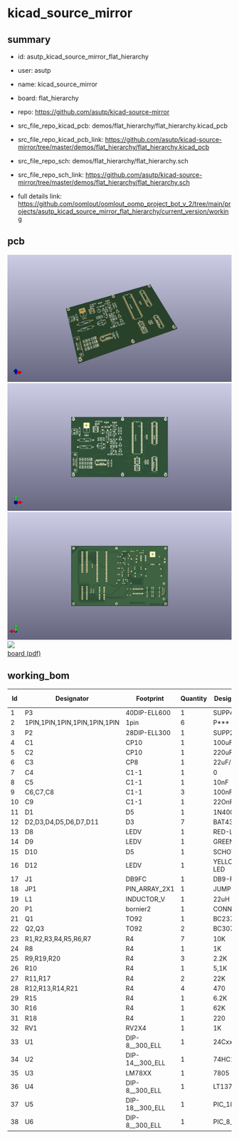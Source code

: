 # kicad_source_mirror
 
## summary 
* id: asutp_kicad_source_mirror_flat_hierarchy
* user: asutp
* name: kicad_source_mirror
* board: flat_hierarchy
* repo: https://github.com/asutp/kicad-source-mirror
* src_file_repo_kicad_pcb: demos/flat_hierarchy/flat_hierarchy.kicad_pcb
* src_file_repo_kicad_pcb_link: https://github.com/asutp/kicad-source-mirror/tree/master/demos/flat_hierarchy/flat_hierarchy.kicad_pcb


* src_file_repo_sch: demos/flat_hierarchy/flat_hierarchy.sch
* src_file_repo_sch_link: https://github.com/asutp/kicad-source-mirror/tree/master/demos/flat_hierarchy/flat_hierarchy.sch
* full details link: https://github.com/oomlout/oomlout_oomp_project_bot_v_2/tree/main/projects/asutp_kicad_source_mirror_flat_hierarchy/current_version/working  



## pcb  
![](working_3d_600.png) 
![](working_3d_front_600.png)  
![](working_3d_back_600.png)  
![](working_600.png)  
[board (pdf)](working.pdf)  

## working_bom
| Id | Designator | Footprint | Quantity | Designation | Supplier and ref |  | None | 
| --- | --- | --- | --- | --- | --- | --- | --- | 
| 1 | P3 | 40DIP-ELL600 | 1 | SUPP40 |  |  | [''] | 
| 2 | 1PIN,1PIN,1PIN,1PIN,1PIN,1PIN | 1pin | 6 | P*** |  |  | [''] | 
| 3 | P2 | 28DIP-ELL300 | 1 | SUPP28 |  |  | [''] | 
| 4 | C1 | CP10 | 1 | 100uF |  |  | [''] | 
| 5 | C2 | CP10 | 1 | 220uF |  |  | [''] | 
| 6 | C3 | CP8 | 1 | 22uF/25V |  |  | [''] | 
| 7 | C4 | C1-1 | 1 | 0 |  |  | [''] | 
| 8 | C5 | C1-1 | 1 | 10nF |  |  | [''] | 
| 9 | C6,C7,C8 | C1-1 | 3 | 100nF |  |  | [''] | 
| 10 | C9 | C1-1 | 1 | 22OnF |  |  | [''] | 
| 11 | D1 | D5 | 1 | 1N4004 |  |  | [''] | 
| 12 | D2,D3,D4,D5,D6,D7,D11 | D3 | 7 | BAT43 |  |  | [''] | 
| 13 | D8 | LEDV | 1 | RED-LED |  |  | [''] | 
| 14 | D9 | LEDV | 1 | GREEN-LED |  |  | [''] | 
| 15 | D10 | D5 | 1 | SCHOTTKY |  |  | [''] | 
| 16 | D12 | LEDV | 1 | YELLOW-LED |  |  | [''] | 
| 17 | J1 | DB9FC | 1 | DB9-FEMAL |  |  | [''] | 
| 18 | JP1 | PIN_ARRAY_2X1 | 1 | JUMPER |  |  | [''] | 
| 19 | L1 | INDUCTOR_V | 1 | 22uH |  |  | [''] | 
| 20 | P1 | bornier2 | 1 | CONN_2 |  |  | [''] | 
| 21 | Q1 | TO92 | 1 | BC237 |  |  | [''] | 
| 22 | Q2,Q3 | TO92 | 2 | BC307 |  |  | [''] | 
| 23 | R1,R2,R3,R4,R5,R6,R7 | R4 | 7 | 10K |  |  | [''] | 
| 24 | R8 | R4 | 1 | 1K |  |  | [''] | 
| 25 | R9,R19,R20 | R4 | 3 | 2.2K |  |  | [''] | 
| 26 | R10 | R4 | 1 | 5,1K |  |  | [''] | 
| 27 | R11,R17 | R4 | 2 | 22K |  |  | [''] | 
| 28 | R12,R13,R14,R21 | R4 | 4 | 470 |  |  | [''] | 
| 29 | R15 | R4 | 1 | 6.2K |  |  | [''] | 
| 30 | R16 | R4 | 1 | 62K |  |  | [''] | 
| 31 | R18 | R4 | 1 | 220 |  |  | [''] | 
| 32 | RV1 | RV2X4 | 1 | 1K |  |  | [''] | 
| 33 | U1 | DIP-8__300_ELL | 1 | 24Cxx |  |  | [''] | 
| 34 | U2 | DIP-14__300_ELL | 1 | 74HC125 |  |  | [''] | 
| 35 | U3 | LM78XX | 1 | 7805 |  |  | [''] | 
| 36 | U4 | DIP-8__300_ELL | 1 | LT1373 |  |  | [''] | 
| 37 | U5 | DIP-18__300_ELL | 1 | PIC_18_PINS |  |  | [''] | 
| 38 | U6 | DIP-8__300_ELL | 1 | PIC_8_PINS |  |  | [''] | 




